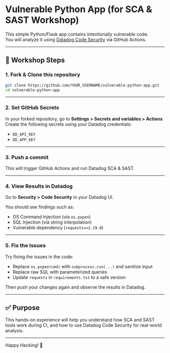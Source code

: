 # Vulnerable Python App (for SCA & SAST Workshop)

This simple Python/Flask app contains intentionally vulnerable code.  
You will analyze it using [Datadog Code Security](https://docs.datadoghq.com/code_security/) via GitHub Actions.

---

## 🚀 Workshop Steps

### 1. Fork & Clone this repository

```bash
git clone https://github.com/YOUR_USERNAME/vulnerable-python-app.git
cd vulnerable-python-app
```

---

### 2. Set GitHub Secrets

In your forked repository, go to **Settings > Secrets and variables > Actions**  
Create the following secrets using your Datadog credentials:

- `DD_API_KEY`
- `DD_APP_KEY`

---

### 3. Push a commit

This will trigger GitHub Actions and run Datadog SCA & SAST.

---

### 4. View Results in Datadog

Go to **Security > Code Security** in your Datadog UI.

You should see findings such as:

- OS Command Injection (via `os.popen`)
- SQL Injection (via string interpolation)
- Vulnerable dependency (`requests==2.19.0`)

---

### 5. Fix the Issues

Try fixing the issues in the code:

- Replace `os.popen(cmd)` with `subprocess.run(...)` and sanitize input
- Replace raw SQL with parameterized queries
- Update `requests` in `requirements.txt` to a safe version

Then push your changes again and observe the results in Datadog.

---

## ✅ Purpose

This hands-on experience will help you understand how SCA and SAST tools work during CI, and how to use Datadog Code Security for real-world analysis.

---

Happy Hacking! 🐶
